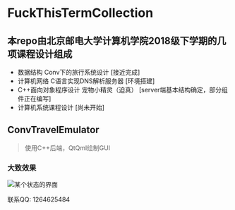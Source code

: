 # FuckThisTermCollection
## 本repo由北京邮电大学计算机学院2018级下学期的几项课程设计组成
* 数据结构 Conv下的旅行系统设计         [接近完成]
* 计算机网络 C语言实现DNS解析服务器      [环境搭建]
* C++面向对象程序设计 宠物小精灵（迫真） [server端基本结构确定，部分组件正在编写]
* 计算机系统课程设计                    [尚未开始]

## ConvTravelEmulator
> 使用C++后端，QtQml绘制GUI
### 大致效果
![某个状态的界面](http://tiebapic.baidu.com/forum/pic/item/da2c75afa40f4bfbba9bbf38144f78f0f63618c4.jpg)

联系QQ: 1264625484
